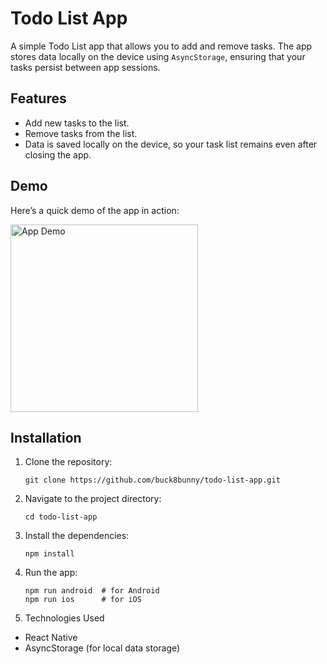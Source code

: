 # Todo List App

A simple Todo List app that allows you to add and remove tasks. The app stores data locally on the device using `AsyncStorage`, ensuring that your tasks persist between app sessions.

## Features

- Add new tasks to the list.
- Remove tasks from the list.
- Data is saved locally on the device, so your task list remains even after closing the app.

## Demo

Here’s a quick demo of the app in action:

<img src="demo.gif" alt="App Demo" width="300" />

## Installation

1. Clone the repository:

   ```
   git clone https://github.com/buck8bunny/todo-list-app.git
   ```

2. Navigate to the project directory:

   ```
   cd todo-list-app
   ```

3. Install the dependencies:
   ```
   npm install
   ```
4. Run the app:
   ```
   npm run android  # for Android
   npm run ios      # for iOS
   ```

5. Technologies Used
-  React Native
-  AsyncStorage (for local data storage)
